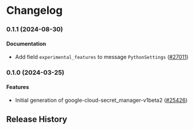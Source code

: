 # Changelog

### 0.1.1 (2024-08-30)

#### Documentation

* Add field `experimental_features` to message `PythonSettings` ([#27011](https://github.com/googleapis/google-cloud-ruby/issues/27011)) 

### 0.1.0 (2024-03-25)

#### Features

* Initial generation of google-cloud-secret_manager-v1beta2 ([#25426](https://github.com/googleapis/google-cloud-ruby/issues/25426)) 

## Release History
